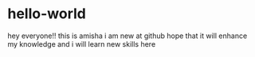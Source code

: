 # hello-world
hey everyone!!
this is amisha i am new at github 
hope that it will enhance my knowledge
and i will learn new skills here

